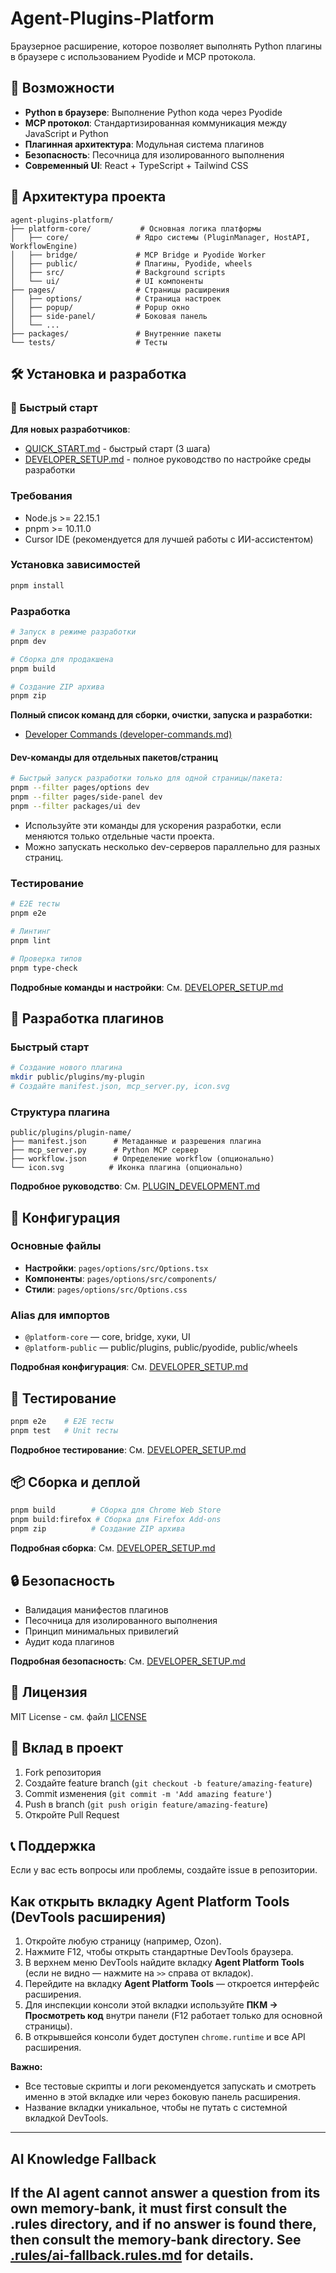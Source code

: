 # Agent-Plugins-Platform

Браузерное расширение, которое позволяет выполнять Python плагины в браузере с использованием Pyodide и MCP протокола.

## 🚀 Возможности

- **Python в браузере**: Выполнение Python кода через Pyodide
- **MCP протокол**: Стандартизированная коммуникация между JavaScript и Python
- **Плагинная архитектура**: Модульная система плагинов
- **Безопасность**: Песочница для изолированного выполнения
- **Современный UI**: React + TypeScript + Tailwind CSS

## 📁 Архитектура проекта

```
agent-plugins-platform/
├── platform-core/           # Основная логика платформы
│   ├── core/               # Ядро системы (PluginManager, HostAPI, WorkflowEngine)
│   ├── bridge/             # MCP Bridge и Pyodide Worker
│   ├── public/             # Плагины, Pyodide, wheels
│   ├── src/                # Background scripts
│   └── ui/                 # UI компоненты
├── pages/                  # Страницы расширения
│   ├── options/            # Страница настроек
│   ├── popup/              # Popup окно
│   ├── side-panel/         # Боковая панель
│   └── ...
├── packages/               # Внутренние пакеты
└── tests/                  # Тесты
```

## 🛠️ Установка и разработка

### 🚀 Быстрый старт
**Для новых разработчиков**: 
- [QUICK_START.md](QUICK_START.md) - быстрый старт (3 шага)
- [DEVELOPER_SETUP.md](DEVELOPER_SETUP.md) - полное руководство по настройке среды разработки

### Требования
- Node.js >= 22.15.1
- pnpm >= 10.11.0
- Cursor IDE (рекомендуется для лучшей работы с ИИ-ассистентом)

### Установка зависимостей
```bash
pnpm install
```

### Разработка
```bash
# Запуск в режиме разработки
pnpm dev

# Сборка для продакшена
pnpm build

# Создание ZIP архива
pnpm zip
```

**Полный список команд для сборки, очистки, запуска и разработки:**
- [Developer Commands (developer-commands.md)](docs/developer-commands.md)

#### Dev-команды для отдельных пакетов/страниц

```bash
# Быстрый запуск разработки только для одной страницы/пакета:
pnpm --filter pages/options dev
pnpm --filter pages/side-panel dev
pnpm --filter packages/ui dev
```
- Используйте эти команды для ускорения разработки, если меняются только отдельные части проекта.
- Можно запускать несколько dev-серверов параллельно для разных страниц.

### Тестирование
```bash
# E2E тесты
pnpm e2e

# Линтинг
pnpm lint

# Проверка типов
pnpm type-check
```

**Подробные команды и настройки**: См. [DEVELOPER_SETUP.md](DEVELOPER_SETUP.md)

## 🔌 Разработка плагинов

### Быстрый старт
```bash
# Создание нового плагина
mkdir public/plugins/my-plugin
# Создайте manifest.json, mcp_server.py, icon.svg
```

### Структура плагина
```
public/plugins/plugin-name/
├── manifest.json      # Метаданные и разрешения плагина
├── mcp_server.py      # Python MCP сервер
├── workflow.json      # Определение workflow (опционально)
└── icon.svg          # Иконка плагина (опционально)
```

**Подробное руководство**: См. [PLUGIN_DEVELOPMENT.md](PLUGIN_DEVELOPMENT.md)

## 🔧 Конфигурация

### Основные файлы
- **Настройки**: `pages/options/src/Options.tsx`
- **Компоненты**: `pages/options/src/components/`
- **Стили**: `pages/options/src/Options.css`

### Alias для импортов
- `@platform-core` — core, bridge, хуки, UI
- `@platform-public` — public/plugins, public/pyodide, public/wheels

**Подробная конфигурация**: См. [DEVELOPER_SETUP.md](DEVELOPER_SETUP.md)

## 🧪 Тестирование

```bash
pnpm e2e    # E2E тесты
pnpm test   # Unit тесты
```

**Подробное тестирование**: См. [DEVELOPER_SETUP.md](DEVELOPER_SETUP.md)

## 📦 Сборка и деплой

```bash
pnpm build        # Сборка для Chrome Web Store
pnpm build:firefox # Сборка для Firefox Add-ons
pnpm zip          # Создание ZIP архива
```

**Подробная сборка**: См. [DEVELOPER_SETUP.md](DEVELOPER_SETUP.md)

## 🔒 Безопасность

- Валидация манифестов плагинов
- Песочница для изолированного выполнения
- Принцип минимальных привилегий
- Аудит кода плагинов

**Подробная безопасность**: См. [DEVELOPER_SETUP.md](DEVELOPER_SETUP.md)

## 📄 Лицензия

MIT License - см. файл [LICENSE](LICENSE)

## 🤝 Вклад в проект

1. Fork репозитория
2. Создайте feature branch (`git checkout -b feature/amazing-feature`)
3. Commit изменения (`git commit -m 'Add amazing feature'`)
4. Push в branch (`git push origin feature/amazing-feature`)
5. Откройте Pull Request

## 📞 Поддержка

Если у вас есть вопросы или проблемы, создайте issue в репозитории.

## Как открыть вкладку Agent Platform Tools (DevTools расширения)

1. Откройте любую страницу (например, Ozon).
2. Нажмите F12, чтобы открыть стандартные DevTools браузера.
3. В верхнем меню DevTools найдите вкладку **Agent Platform Tools** (если не видно — нажмите на `>>` справа от вкладок).
4. Перейдите на вкладку **Agent Platform Tools** — откроется интерфейс расширения.
5. Для инспекции консоли этой вкладки используйте **ПКМ → Просмотреть код** внутри панели (F12 работает только для основной страницы).
6. В открывшейся консоли будет доступен `chrome.runtime` и все API расширения.

**Важно:**
- Все тестовые скрипты и логи рекомендуется запускать и смотреть именно в этой вкладке или через боковую панель расширения.
- Название вкладки уникальное, чтобы не путать с системной вкладкой DevTools.

---
## AI Knowledge Fallback

If the AI agent cannot answer a question from its own memory-bank, it must first consult the .rules directory, and if no answer is found there, then consult the memory-bank directory. See [.rules/ai-fallback.rules.md](.rules/ai-fallback.rules.md) for details.
---
